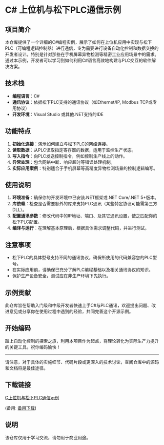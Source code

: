 # C# 上位机与松下PLC通信示例

## 项目简介

本仓库提供了一个详细的C#编程实例，展示了如何在上位机应用中实现与松下PLC（可编程逻辑控制器）进行通信，专为需要进行设备自动化控制和数据交换的开发者设计。特别是针对那些在手机屏幕异物检测等精密工业应用场景中的需求。通过本示例，开发者可以学习到如何利用C#语言高效地构建与PLC交互的软件解决方案。

## 技术栈

- **编程语言**：C#
- **通讯协议**：依据松下PLC支持的通讯协议（如Ethernet/IP, Modbus TCP或专用协议）
- **开发环境**：Visual Studio 或其他.NET支持的IDE

## 功能特点

1. **初始化连接**：演示如何建立与松下PLC的网络连接。
2. **读取数据**：从PLC读取指定寄存器的数据，适用于监控生产状态。
3. **写入指令**：向PLC发送控制指令，例如控制生产线上的动作。
4. **异常处理**：包含网络中断、响应超时等错误处理机制。
5. **实际应用案例**：特别适合于手机屏幕等高精度异物检测场景的控制逻辑编写。

## 使用说明

1. **环境准备**：确保你的开发环境中已安装.NET框架或.NET Core/.NET 5+版本。
2. **库依赖**：检查是否需要额外的库来支持PLC通讯（某些特定协议可能需第三方DLL）。
3. **配置通讯参数**：修改代码中的IP地址、端口、及其它通讯设置，使之匹配你的松下PLC配置。
4. **编译与运行**：在理解基本原理后，根据具体需求调整代码，并进行测试。

## 注意事项

- 松下PLC的具体型号支持不同的通讯协议，确保所使用的代码兼容您的PLC型号。
- 在实际应用前，请确保已充分了解PLC编程基础以及相关通讯协议的知识。
- 保护生产设备安全，测试应在非生产环境下先执行。

## 示例贡献

此仓库旨在帮助入门级和中级开发者快速上手C#与PLC通讯，欢迎提出问题、改进意见或分享你在使用过程中遇到的经验，共同完善这个开源示例。

## 开始编码

踏上自动化控制的探索之旅，利用本项目作为起点，将理论转化为实际生产力提升的关键工具。祝你编码愉快！

---

请注意，对于具体的实施细节、代码片段或更深入的技术讨论，查阅仓库中的源码和文档将是最佳途径。

## 下载链接
[C上位机与松下PLC通信示例](https://pan.quark.cn/s/2fc9e68c995a) 

(备用: [备用下载](https://pan.baidu.com/s/16husJoI_K3taOTTxxpq4dg?pwd=1234))

## 说明

该仓库仅用于学习交流，请勿用于商业用途。
